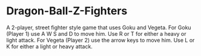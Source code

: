 # Dragon-Ball-Z-Fighters
A 2-player, street fighter style game that uses Goku and Vegeta.
For Goku (Player 1) use A W S and D to move him. Use R or T for either a heavy or light attack.
For Vegeta (Player 2) use the arrow keys to move him. Use L or K for either a light or heavy attack.
